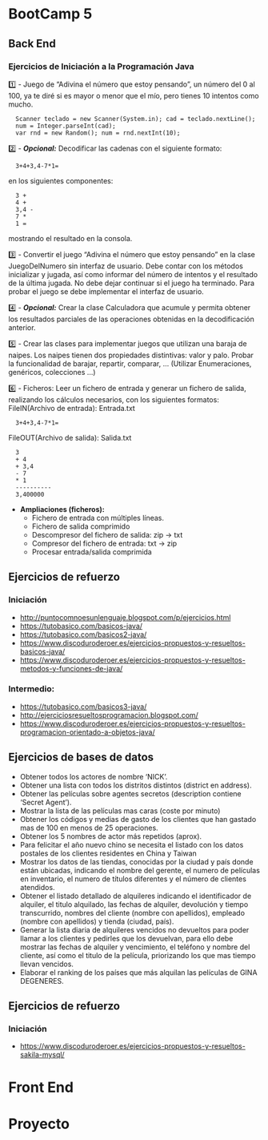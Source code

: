 # BootCamp 5

## Back End

### Ejercicios de Iniciación a la Programación Java

:one: - Juego de “Adivina el número que estoy pensando”, un número del 0 al 100, 
ya te diré si es mayor o menor que el mío, pero tienes 10 intentos como mucho.
```
  Scanner teclado = new Scanner(System.in); cad = teclado.nextLine();  
  num = Integer.parseInt(cad);
  var rnd = new Random(); num = rnd.nextInt(10);  
```
:two: - ***Opcional:*** Decodificar las cadenas con el siguiente formato:
```
  3+4+3,4-7*1=
```
en los siguientes componentes:
```
  3 +  
  4 +  
  3,4 -  
  7 *  
  1 =  
```
mostrando el resultado en la consola.

:three: -  Convertir el juego “Adivina el número que estoy pensando” en la clase JuegoDelNumero 
sin interfaz de usuario. Debe contar con los métodos inicializar y jugada, así como 
informar del número de intentos y el resultado de la última jugada. No debe dejar 
continuar si el juego ha terminado. Para probar el juego se debe implementar el interfaz de usuario.

:four: - ***Opcional:*** Crear la clase Calculadora que acumule y permita obtener los resultados 
parciales de las operaciones obtenidas en la decodificación anterior.

:five: - Crear las clases para implementar juegos que utilizan una baraja de naipes. Los naipes tienen dos propiedades distintivas: valor y palo. Probar la funcionalidad de barajar, repartir, comparar, … (Utilizar Enumeraciones, genéricos, colecciones …)

:six: - Ficheros: Leer un fichero de entrada y generar un fichero de salida, realizando los cálculos necesarios, con los siguientes formatos:
FileIN(Archivo de entrada): Entrada.txt
```
  3+4+3,4-7*1=
  ```
FileOUT(Archivo de salida): Salida.txt
```
  3  
  + 4  
  + 3,4  
  - 7  
  * 1  
  ----------  
  3,400000
  ```
  - **Ampliaciones (ficheros):**
     - Fichero de entrada con múltiples líneas.
     - Fichero de salida comprimido
     - Descompresor del fichero de salida: zip -> txt
     - Compresor del fichero de entrada: txt -> zip
     - Procesar entrada/salida comprimida
## Ejercicios de refuerzo
### Iniciación
- http://puntocomnoesunlenguaje.blogspot.com/p/ejercicios.html
- https://tutobasico.com/basicos-java/
- https://tutobasico.com/basicos2-java/
- https://www.discoduroderoer.es/ejercicios-propuestos-y-resueltos-basicos-java/
- https://www.discoduroderoer.es/ejercicios-propuestos-y-resueltos-metodos-y-funciones-de-java/
### Intermedio:
- https://tutobasico.com/basicos3-java/
- http://ejerciciosresueltosprogramacion.blogspot.com/
- https://www.discoduroderoer.es/ejercicios-propuestos-y-resueltos-programacion-orientado-a-objetos-java/

## Ejercicios de bases de datos
- Obtener todos los actores de nombre ‘NICK’.
- Obtener una lista con todos los distritos distintos (district en address).
- Obtener las películas sobre agentes secretos (description contiene ‘Secret Agent’).
- Mostrar la lista de las películas mas caras (coste por minuto)
- Obtener los códigos y medias de gasto de los clientes que han gastado mas de 100 en menos de 25 operaciones.
- Obtener los 5 nombres de actor más repetidos (aprox).
- Para felicitar el año nuevo chino se necesita el listado con los datos postales de los clientes residentes en China y Taiwan
- Mostrar los datos de las tiendas, conocidas por la ciudad y país donde están ubicadas, indicando el nombre del gerente, el numero de películas en inventario, el numero de títulos diferentes y el número de clientes atendidos.
- Obtener el listado detallado de alquileres indicando el identificador de alquiler, el titulo alquilado, las fechas de alquiler, devolución y tiempo transcurrido, nombres del cliente (nombre con apellidos), empleado (nombre con apellidos) y tienda (ciudad, país).
- Generar la lista diaria de alquileres vencidos no devueltos para poder llamar a los clientes y pedirles que los devuelvan, para ello debe mostrar las fechas de alquiler y vencimiento, el teléfono y nombre del cliente, así como el titulo de la película, priorizando los que mas tiempo llevan vencidos.
- Elaborar el ranking de los países que más alquilan las películas de GINA DEGENERES.
## Ejercicios de refuerzo
### Iniciación
- https://www.discoduroderoer.es/ejercicios-propuestos-y-resueltos-sakila-mysql/
# Front End
# Proyecto 
